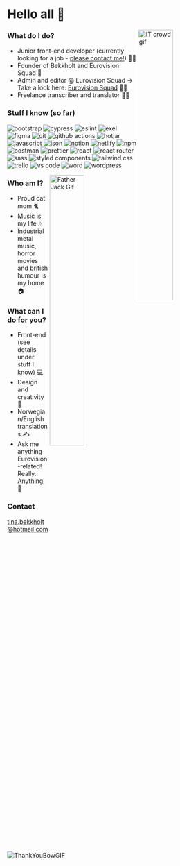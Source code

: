 # Hello all 👋

<img src="https://github.com/Bekkholt/Bekkholt/assets/114468875/395b9829-05e4-49f9-ae87-0cde58692298" alt="IT crowd gif" align="right" width="40%"/>

### What do I do?
* Junior front-end developer (currently looking for a job - [please contact me!](mailto:tina.bekkholt@hotmail.com)) 👩‍🎓
* Founder of Bekkholt and Eurovision Squad 💭
* Admin and editor @ Eurovision Squad -> Take a look here: [Eurovision Squad](https://eurovisionsquad.com/) 👩‍💻
* Freelance transcriber and translator 👩‍💼



### Stuff I know (so far)
![bootstrap](https://img.shields.io/badge/Bootstrap-563D7C?style=for-the-badge&logo=bootstrap&logoColor=white)
![cypress](https://img.shields.io/badge/Cypress-17202C?style=for-the-badge&logo=cypress&logoColor=white)
![eslint](https://img.shields.io/badge/eslint-3A33D1?style=for-the-badge&logo=eslint&logoColor=white)
![exel](https://img.shields.io/badge/Microsoft_Excel-217346?style=for-the-badge&logo=microsoft-excel&logoColor=white)
![figma](https://img.shields.io/badge/Figma-F24E1E?style=for-the-badge&logo=figma&logoColor=white)
![git](https://img.shields.io/badge/GIT-E44C30?style=for-the-badge&logo=git&logoColor=white)
![github actions](https://img.shields.io/badge/GitHub_Actions-2088FF?style=for-the-badge&logo=github-actions&logoColor=white)
![hotjar](https://img.shields.io/badge/hotjar-FD3A5C?style=for-the-badge&logo=hotjar&logoColor=white)
![javascript](https://img.shields.io/badge/JavaScript-323330?style=for-the-badge&logo=javascript&logoColor=F7DF1E)
![json](https://img.shields.io/badge/json-5E5C5C?style=for-the-badge&logo=json&logoColor=white)
![notion](https://img.shields.io/badge/Notion-000000?style=for-the-badge&logo=notion&logoColor=white)
![netlify](https://img.shields.io/badge/Netlify-00C7B7?style=for-the-badge&logo=netlify&logoColor=white)
![npm](https://img.shields.io/badge/npm-CB3837?style=for-the-badge&logo=npm&logoColor=white)
![postman](https://img.shields.io/badge/Postman-FF6C37?style=for-the-badge&logo=Postman&logoColor=white)
![prettier](https://img.shields.io/badge/prettier-1A2C34?style=for-the-badge&logo=prettier&logoColor=F7BA3E)
![react](https://img.shields.io/badge/React-20232A?style=for-the-badge&logo=react&logoColor=61DAFB)
![react router](https://img.shields.io/badge/React_Router-CA4245?style=for-the-badge&logo=react-router&logoColor=white)
![sass](https://img.shields.io/badge/Sass-CC6699?style=for-the-badge&logo=sass&logoColor=white)
![styled components](https://img.shields.io/badge/styled--components-DB7093?style=for-the-badge&logo=styled-components&logoColor=white)
![tailwind css](https://img.shields.io/badge/Tailwind_CSS-38B2AC?style=for-the-badge&logo=tailwind-css&logoColor=white)
![trello](https://img.shields.io/badge/Trello-0052CC?style=for-the-badge&logo=trello&logoColor=white)
![vs code](https://img.shields.io/badge/VSCode-0078D4?style=for-the-badge&logo=visual%20studio%20code&logoColor=white)
![word](https://img.shields.io/badge/Microsoft_Word-2B579A?style=for-the-badge&logo=microsoft-word&logoColor=white)
![wordpress](https://img.shields.io/badge/Wordpress-21759B?style=for-the-badge&logo=wordpress&logoColor=white)


<img src="https://github.com/Bekkholt/Bekkholt/assets/114468875/2c354336-4c9b-4e0d-92e0-954278aca008" alt="Father Jack Gif" align="right" width="40%"/>

### Who am I?
* Proud cat mom 🐈
* Music is my life 🎶
* Industrial metal music, horror movies and british humour is my home 🏠


### What can I do for you?
* Front-end (see details under stuff I know) 💻
* Design and creativity 🎨
* Norwegian/English translations ✍
* Ask me anything Eurovision-related! Really. Anything. 💬


<!-- ![BirckLoveGIF](https://github.com/Bekkholt/Bekkholt/assets/114468875/2c354336-4c9b-4e0d-92e0-954278aca008) -->

### Contact
tina.bekkholt@hotmail.com

![ThankYouBowGIF](https://github.com/Bekkholt/Bekkholt/assets/114468875/6d3b45b3-4caf-4e22-9abb-eb3992dd381a)



<!--
**Bekkholt/Bekkholt** is a ✨ _special_ ✨ repository because its `README.md` (this file) appears on your GitHub profile.

Here are some ideas to get you started:

- 🔭 I’m currently working on ...
- 🌱 I’m currently learning ...
- 👯 I’m looking to collaborate on ...
- 🤔 I’m looking for help with ...
- 💬 Ask me about ...
- 📫 How to reach me: ...
- 😄 Pronouns: ...
- ⚡ Fun fact: ...
-->
